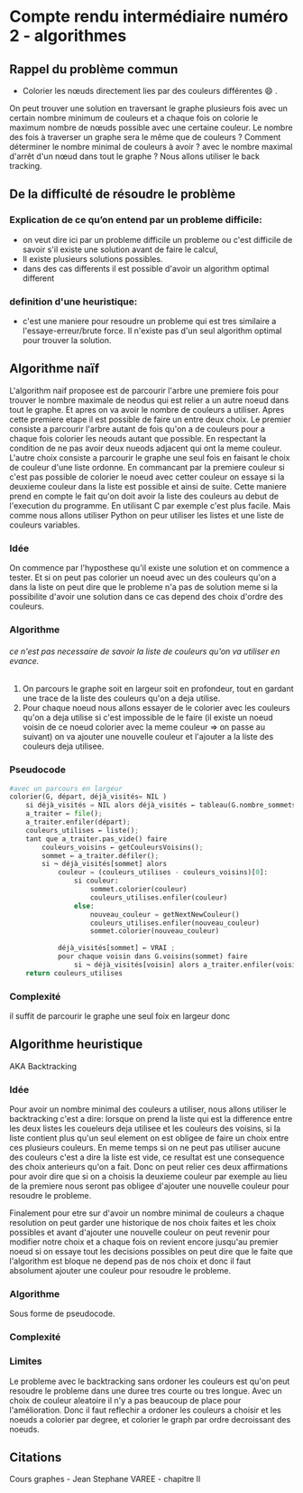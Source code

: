 # Compte rendu intermédiaire numéro 2 - algorithmes

## Rappel du problème commun
*	Colorier les nœuds directement lies par des couleurs différentes 😄 .

On peut trouver une solution en traversant le graphe plusieurs fois avec un certain nombre minimum de couleurs et a chaque fois on colorie le maximum nombre de nœuds possible avec une certaine couleur. Le nombre des fois à traverser un graphe sera le même que de couleurs ? Comment déterminer le nombre minimal de couleurs à avoir ? avec le nombre maximal d'arrêt d'un nœud dans tout le graphe ? Nous allons utiliser le back tracking.

## De la difficulté de résoudre le problème
### Explication de ce qu’on entend par un probleme difficile:
* on veut dire ici par un probleme difficile un probleme ou c'est difficile de savoir s'il existe une solution avant de faire le calcul,
* Il existe plusieurs solutions possibles.
* dans des cas differents il est possible d'avoir un algorithm optimal different
  
### definition d'une heuristique:
* c'est une maniere pour resoudre un probleme qui est tres similaire a l'essaye-erreur/brute force. Il n'existe pas d'un seul algorithm optimal pour trouver la solution.


## Algorithme naïf
L'algorithm naif proposee est de parcourir l'arbre une premiere fois pour trouver le nombre maximale de neodus qui est relier a un autre noeud dans tout le graphe.
Et apres on va avoir le nombre de couleurs a utiliser. Apres cette premiere etape il est possible de faire un entre deux choix. Le premier consiste a parcourir l'arbre autant de fois
qu'on a de couleurs pour a chaque fois colorier les neouds autant que possible. En respectant la condition de ne pas avoir deux nueods adjacent qui ont la meme couleur. L'autre choix consiste a parcourir le graphe une seul fois en faisant le choix de couleur d'une liste ordonne. En commancant par la premiere couleur si c'est pas possible de colorier le noeud avec cetter couleur on essaye si la deuxieme couleur dans la liste est possible et ainsi de suite. Cette maniere prend en compte le fait qu'on doit avoir la liste des couleurs au debut de l'execution du programme. En utilisant C par exemple c'est plus facile. Mais comme nous allons utiliser Python on peur utiliser les listes et une liste de couleurs variables.

### Idée    
On commence par l'hyposthese qu'il existe une solution et on commence a tester. Et si on peut pas colorier un noeud avec un des couleurs qu'on a dans la liste on peut dire que le probleme n'a pas de solution meme si la possibilite d'avoir une solution dans ce cas depend des choix d'ordre des couleurs.

### Algorithme
###### ce n'est pas necessaire de savoir la liste de couleurs qu'on va utiliser en evance.
1. On parcours le graphe soit en largeur soit en profondeur, tout en gardant une trace de la liste des couleurs qu'on a deja utilise. 
2. Pour chaque noeud nous allons essayer de le colorier avec les couleurs qu'on a deja utilise si c'est impossible de le faire (il existe un noeud voisin de ce noeud colorier avec la meme couleur => on passe au suivant) on va ajouter une nouvelle couleur et l'ajouter a la liste des couleurs deja utilisee.

### Pseudocode 
```python
#avec un parcours en largeur
colorier(G, départ, déjà_visités= NIL )
    si déjà_visités = NIL alors déjà_visités ← tableau(G.nombre_sommets(), FAUX );
    a_traiter ← file();
    a_traiter.enfiler(départ);
    couleurs_utilises ← liste();
    tant que a_traiter.pas_vide() faire
        couleurs_voisins ← getCouleursVoisins();
        sommet ← a_traiter.défiler();
        si ¬ déjà_visités[sommet] alors
            couleur = (couleurs_utilises - couleurs_voisins)[0]:
                si couleur:
                    sommet.colorier(couleur)
                    couleurs_utilises.enfiler(couleur)
                else:
                    nouveau_couleur = getNextNewCouleur()
                    couleurs_utilises.enfiler(nouveau_couleur)
                    sommet.colorier(nouveau_couleur)
                    
            déjà_visités[sommet] ← VRAI ;
            pour chaque voisin dans G.voisins(sommet) faire
                si ¬ déjà_visités[voisin] alors a_traiter.enfiler(voisin) ;
    return couleurs_utilises
```

### Complexité
il suffit de parcourir le graphe une seul foix en largeur donc 

## Algorithme heuristique
AKA Backtracking 

### Idée
Pour avoir un nombre minimal des couleurs a utiliser, nous allons utiliser le backtracking c'est a dire: lorsque on prend la liste qui est la difference entre les deux listes les coueleurs deja utilisee et les couleurs des voisins, si la liste contient plus qu'un seul element on est obligee de faire un choix entre ces plusieurs couleurs. En meme temps si on ne peut pas utiliser aucune des couleurs c'est a dire la liste est vide, ce resultat est une consequence des choix anterieurs qu'on a fait. Donc on peut relier ces deux affirmations pour avoir dire que si on a choisis la deuxieme couleur par exemple au lieu de la premiere nous seront pas obligee d'ajouter une nouvelle couleur pour resoudre le probleme.

Finalement pour etre sur d'avoir un nombre minimal de couleurs a chaque resolution on peut garder une historique de nos choix faites et les choix possibles et avant d'ajouter une nouvelle couleur on peut revenir pour modifier notre choix et a chaque fois on revient encore jusqu'au premier noeud si on essaye tout les decisions possibles on peut dire que le faite que l'algorithm est bloque ne depend pas de nos choix et donc il faut absolument ajouter une couleur pour resoudre le probleme.

### Algorithme
Sous forme de pseudocode.

### Complexité

### Limites
Le probleme avec le backtracking sans ordoner les couleurs est qu'on peut resoudre le probleme dans une duree tres courte ou tres longue. Avec un choix de couleur aleatoire il n'y a pas beaucoup de place pour l'amélioration. Donc il faut reflechir a ordoner les couleurs a choisir et les noeuds a colorier par degree, et colorier le graph par ordre decroissant des noeuds.

## Citations
Cours graphes - Jean Stephane VAREE - chapitre II
